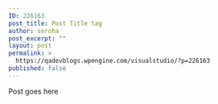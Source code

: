 ```yaml
---
ID: 226163
post_title: Post Title tag
author: seroha
post_excerpt: ""
layout: post
permalink: >
  https://qadevblogs.wpengine.com/visualstudio/?p=226163
published: false
---
```

Post goes here